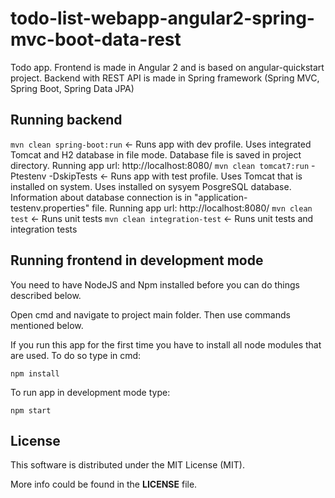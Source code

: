 # todo-list-webapp-angular2-spring-mvc-boot-data-rest
Todo app. Frontend is made in Angular 2 and is based on angular-quickstart project. Backend with REST API is made in Spring framework (Spring MVC, Spring Boot, Spring Data JPA)

## Running backend

`mvn clean spring-boot:run` <- Runs app with dev profile. Uses integrated Tomcat and H2 database in file mode. Database file is saved in project directory. Running app url: http://localhost:8080/
`mvn clean tomcat7:run` -Ptestenv -DskipTests <- Runs app with test profile. Uses Tomcat that is installed on system. Uses installed on sysyem PosgreSQL database. Information about database connection is in "application-testenv.properties" file. Running app url: http://localhost:8080/
`mvn clean test` <- Runs unit tests
`mvn clean integration-test` <- Runs unit tests and integration tests


## Running frontend in development mode

You need to have NodeJS and Npm installed before you can do things described below.

Open cmd and navigate to project main folder. Then use commands mentioned below.

If you run this app for the first time you have to install all node modules that are used. To do so type in cmd:
```
npm install
```

To run app in development mode type:
```
npm start
```

## License

This software is distributed under the MIT License (MIT).

More info could be found in the **LICENSE** file.
